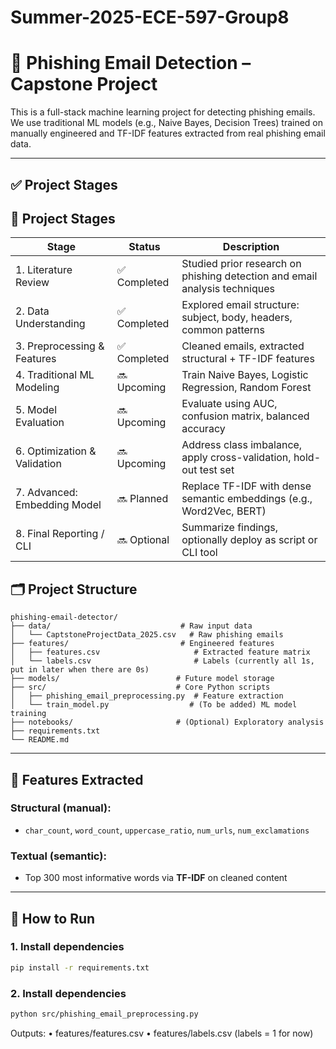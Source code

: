 # Summer-2025-ECE-597-Group8

# 🎣 Phishing Email Detection – Capstone Project

This is a full-stack machine learning project for detecting phishing emails.  
We use traditional ML models (e.g., Naive Bayes, Decision Trees) trained on manually engineered and TF-IDF features extracted from real phishing email data.

---

## ✅ Project Stages

## 🧭 Project Stages

| Stage                         | Status       | Description                                                                 |
|------------------------------|--------------|-----------------------------------------------------------------------------|
| 1. Literature Review         | ✅ Completed | Studied prior research on phishing detection and email analysis techniques |
| 2. Data Understanding        | ✅ Completed | Explored email structure: subject, body, headers, common patterns          |
| 3. Preprocessing & Features  | ✅ Completed | Cleaned emails, extracted structural + TF-IDF features                     |
| 4. Traditional ML Modeling   | 🔜 Upcoming  | Train Naive Bayes, Logistic Regression, Random Forest                     |
| 5. Model Evaluation          | 🔜 Upcoming  | Evaluate using AUC, confusion matrix, balanced accuracy                    |
| 6. Optimization & Validation | 🔜 Upcoming  | Address class imbalance, apply cross-validation, hold-out test set         |
| 7. Advanced: Embedding Model | 🔜 Planned   | Replace TF-IDF with dense semantic embeddings (e.g., Word2Vec, BERT)       |
| 8. Final Reporting / CLI     | 🔜 Optional  | Summarize findings, optionally deploy as script or CLI tool                |

## 🗂️ Project Structure

<pre><code>phishing-email-detector/
├── data/                             # Raw input data
│   └── CaptstoneProjectData_2025.csv   # Raw phishing emails
├── features/                         # Engineered features
│   ├── features.csv                     # Extracted feature matrix
│   └── labels.csv                       # Labels (currently all 1s, put in later when there are 0s)
├── models/                          # Future model storage
├── src/                             # Core Python scripts
│   ├── phishing_email_preprocessing.py  # Feature extraction
│   └── train_model.py                  # (To be added) ML model training
├── notebooks/                       # (Optional) Exploratory analysis
├── requirements.txt
└── README.md
</code></pre>

---

## 🧠 Features Extracted

### Structural (manual):
- `char_count`, `word_count`, `uppercase_ratio`, `num_urls`, `num_exclamations`

### Textual (semantic):
- Top 300 most informative words via **TF-IDF** on cleaned content

---

## 🚀 How to Run

### 1. Install dependencies

```bash
pip install -r requirements.txt

```
### 2. Install dependencies

```bash
python src/phishing_email_preprocessing.py
```

Outputs:
	•	features/features.csv
	•	features/labels.csv (labels = 1 for now)